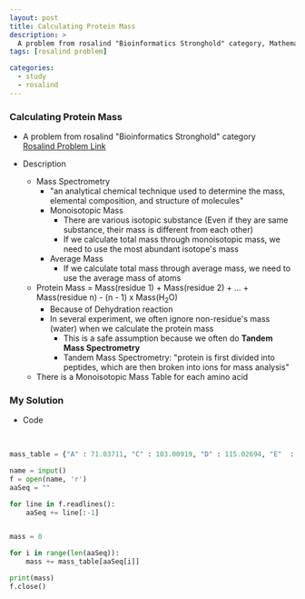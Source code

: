 ```yaml
---
layout: post
title: Calculating Protein Mass
description: >
  A problem from rosalind "Bioinformatics Stronghold" category, Mathematical Periods, Python Module
tags: [rosalind problem]

categories:
  - study
  - rosalind
---
```

### Calculating Protein Mass
* A problem from rosalind "Bioinformatics Stronghold" category<br>
[Rosalind Problem Link](https://rosalind.info/problems/prtm/)

* Description
  * Mass Spectrometry
    * "an analytical chemical technique used to determine the mass, elemental composition, and structure of molecules"
    * Monoisotopic Mass
      * There are various isotopic substance (Even if they are same substance, their mass is different from each other)
      * If we calculate total mass through monoisotopic mass, we need to use the most abundant isotope's mass
    * Average Mass
      * If we calculate total mass through average mass, we need to use the average mass of atoms
  * Protein Mass = Mass(residue 1) + Mass(residue 2) + ... + Mass(residue n) - (n - 1) x Mass(H<sub>2</sub>O)
    * Because of Dehydration reaction
    * In several experiment, we often ignore non-residue's mass (water) when we calculate the protein mass
      * This is a safe assumption because we often do **Tandem Mass Spectrometry**
      * Tandem Mass Spectrometry: "protein is first divided into peptides, which are then broken into ions for mass analysis"
  * There is a Monoisotopic Mass Table for each amino acid

### My Solution

* Code

<br>

~~~python
mass_table = {"A" : 71.03711, "C" : 103.00919, "D" : 115.02694, "E"  : 129.04259, "F"  : 147.06841, "G"  : 57.02146, "H"  : 137.05891, "I"  : 113.08406, "K"  : 128.09496, "L"  : 113.08406, "M"  : 131.04049, "N"  : 114.04293, "P"  : 97.05276, "Q"  : 128.05858, "R"  : 156.10111, "S"  : 87.03203, "T"  : 101.04768, "V"  : 99.06841, "W"  : 186.07931, "Y"  : 163.06333}

name = input()
f = open(name, 'r')
aaSeq = ""

for line in f.readlines():
    aaSeq += line[:-1]


mass = 0

for i in range(len(aaSeq)):
    mass += mass_table[aaSeq[i]]

print(mass)
f.close()
~~~
